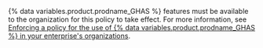 {% data variables.product.prodname_GHAS %} features must be available to the organization for this policy to take effect. For more information, see [Enforcing a policy for the use of {% data variables.product.prodname_GHAS %} in your enterprise's organizations](#enforcing-a-policy-for-the-use-of-github-advanced-security-in-your-enterprises-organizations).

